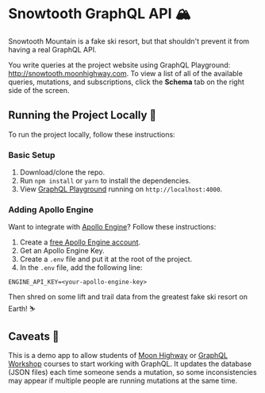 Snowtooth GraphQL API 🏔
===============
Snowtooth Mountain is a fake ski resort, but that shouldn't prevent it from having a real GraphQL API.

You write queries at the project website using GraphQL Playground: http://snowtooth.moonhighway.com. To view a list of all of the available queries, mutations, and subscriptions, click the __Schema__ tab on the right side of the screen.

Running the Project Locally 🚡
-----
To run the project locally, follow these instructions:

### Basic Setup
1. Download/clone the repo.
2. Run `npm install` or `yarn` to install the dependencies.
3. View [GraphQL Playground](https://github.com/prismagraphql/graphql-playground) running on `http://localhost:4000`.

### Adding Apollo Engine
Want to integrate with [Apollo Engine](https://www.apollographql.com/engine)? Follow these instructions:
1. Create a [free Apollo Engine account](https://engine.apollographql.com/login).
2. Get an Apollo Engine Key.
3. Create a `.env` file and put it at the root of the project.
4. In the `.env` file, add the following line:

```
ENGINE_API_KEY=<your-apollo-engine-key>
```

Then shred on some lift and trail data from the greatest fake ski resort on Earth! ⛷

Caveats 🚠
----
This is a demo app to allow students of [Moon Highway](https://www.moonhighway.com) or [GraphQL Workshop](https://www.graphqlworkshop.com) courses to start working with GraphQL. It updates the database (JSON files) each time someone sends a mutation, so some inconsistencies may appear if multiple people are running mutations at the same time.
